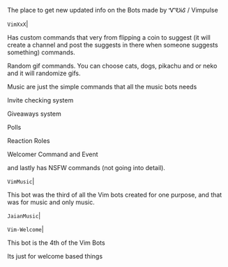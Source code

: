 The place to get new updated info on the Bots made by ᏉᎧᎥᎴ / Vimpulse

`VimXxX`|

Has custom commands that very from flipping a coin to suggest (it will create a channel and post the suggests in there when someone suggests something) commands. 

Random gif commands. You can choose cats, dogs, pikachu and or neko and it will randomize gifs. 

Music are just the simple commands that all the music bots needs

Invite checking system

Giveaways system

Polls

Reaction Roles 

Welcomer Command and Event

and lastly has NSFW commands (not going into detail).

`VimMusic`|

This bot was the third of all the Vim bots created for one purpose, and that was for music and only music.

`JaianMusic`|



`Vim-Welcome`|

This bot is the 4th of the Vim Bots 

Its just for welcome based things
